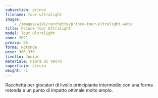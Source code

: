 ```yaml
---
subsection: prince
filename: tour-ultralight
images:
    - /images/wiki/racchette/prince-tour-ultralight.webp
title: Prince Tour Ultralight
model: Tour Ultralight
anno: 2021
prezzo: 65
forma: Rotonda
peso: 300-330
livello: Junior
materiale: Fibra Di Vetro
superficie: Liscia
weight: -1
---
```

Racchetta per giocatori di livello principiante intermedio con una forma rotonda e un punto di impatto ottimale molto ampio.